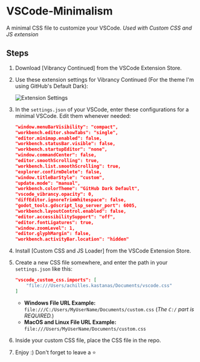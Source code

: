 # VSCode-Minimalism

A minimal CSS file to customize your VSCode. *Used with Custom CSS and JS extension*



## Steps

1. Download [Vibrancy Continued] from the VSCode Extension Store.

2. Use these extension settings for Vibrancy Continued (For the theme I'm using GitHub's Default Dark):

    ![Extension Settings](https://github.com/AchillesKastanas/VSCode-Minimalism/assets/47496934/8fca15f3-fd3d-48c2-8b91-e360dc431aab)

3. In the `settings.json` of your VSCode, enter these configurations for a minimal VSCode. Edit them whenever needed:

    ```json
    "window.menuBarVisibility": "compact",
    "workbench.editor.showTabs": "single",
    "editor.minimap.enabled": false,
    "workbench.statusBar.visible": false,
    "workbench.startupEditor": "none",
    "window.commandCenter": false,
    "editor.smoothScrolling": true,
    "workbench.list.smoothScrolling": true,
    "explorer.confirmDelete": false,
    "window.titleBarStyle": "custom",
    "update.mode": "manual",
    "workbench.colorTheme": "GitHub Dark Default",
    "vscode_vibrancy.opacity": 0,
    "diffEditor.ignoreTrimWhitespace": false,
    "godot_tools.gdscript_lsp_server_port": 6005,
    "workbench.layoutControl.enabled": false,
    "editor.accessibilitySupport": "off",
    "editor.fontLigatures": true,
    "window.zoomLevel": 1,
    "editor.glyphMargin": false,
    "workbench.activityBar.location": "hidden"
    ```

4. Install [Custom CSS and JS Loader] from the VSCode Extension Store.

5. Create a new CSS file somewhere, and enter the path in your `settings.json` like this:

    ```json
    "vscode_custom_css.imports": [
        "file:///Users/achilles.kastanas/Documents/vscode.css"
    ]
    ```

    - **Windows File URL Example:** `file:///C:/Users/MyUserName/Documents/custom.css` (*The `C:/` part is REQUIRED.*)
    - **MacOS and Linux File URL Example:** `file:///Users/MyUserName/Documents/custom.css`

6. Inside your custom CSS file, place the CSS file in the repo.

7. Enjoy :) Don't forget to leave a ⭐
